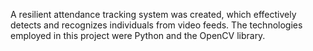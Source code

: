 A resilient attendance tracking system was created, which effectively detects and recognizes individuals from video feeds. The technologies employed in this project were Python and the OpenCV library.
